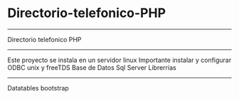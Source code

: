 # Directorio-telefonico-PHP
*************************
Directorio telefonico PHP
*************************
Este proyecto se instala en un servidor linux
Importante instalar y configurar ODBC unix y freeTDS
Base de Datos Sql Server
Librerrias
***********
Datatables
bootstrap
